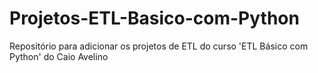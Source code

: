 # Projetos-ETL-Basico-com-Python
Repositório para adicionar os projetos de ETL do curso 'ETL Básico com Python' do Caio Avelino
